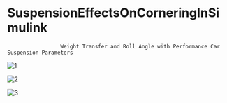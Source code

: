 # SuspensionEffectsOnCorneringInSimulink
                     Weight Transfer and Roll Angle with Performance Car Suspension Parameters
![1](https://github.com/user-attachments/assets/6dd6561c-3b7a-4972-9860-c550cb5cdca1)

![2](https://github.com/user-attachments/assets/0356fb74-a104-4686-9bde-15336e4ef5e0)

![3](https://github.com/user-attachments/assets/b0bedaa0-c998-45e6-9cd8-da54810a1f2f)
